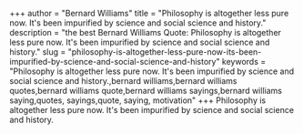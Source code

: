 +++
author = "Bernard Williams"
title = "Philosophy is altogether less pure now. It's been impurified by science and social science and history."
description = "the best Bernard Williams Quote: Philosophy is altogether less pure now. It's been impurified by science and social science and history."
slug = "philosophy-is-altogether-less-pure-now-its-been-impurified-by-science-and-social-science-and-history"
keywords = "Philosophy is altogether less pure now. It's been impurified by science and social science and history.,bernard williams,bernard williams quotes,bernard williams quote,bernard williams sayings,bernard williams saying,quotes, sayings,quote, saying, motivation"
+++
Philosophy is altogether less pure now. It's been impurified by science and social science and history.
